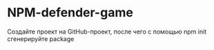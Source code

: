 # NPM-defender-game
Создайте проект на GitHub-проект, после чего с помощью npm init сгенерируйте package
